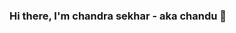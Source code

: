 ### Hi there, I'm chandra sekhar - aka chandu 👋

<!--
**chandru415/chandru415** is a ✨ _special_ ✨ repository because its `README.md` (this file) appears on your GitHub profile.

Here are some ideas to get you started:

- 🔭 I’m currently working on ...
- 🌱 I’m currently learning everything 🤣
- 👯 I’m looking to collaborate on GitHub or Offline
- 💬 Ask me about Angular, .Net or anyother tech related stuff
- 📫 How to reach me: ...
- 😄 Pronouns: chandu
- ⚡ Fun fact: playing PC games on free time
-->
